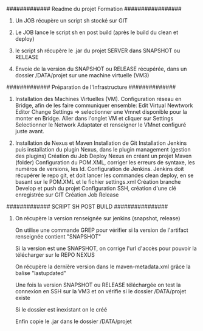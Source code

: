 ############# Readme du projet Formation #################


1.	Un JOB récupère un script sh stocké sur GIT

2.	Le JOB lance le script sh en post build (après le build du clean et deploy)

3.	le script sh récupère le .jar du projet SERVER dans SNAPSHOT ou RELEASE

4.	Envoie de la version du SNAPSHOT ou RELEASE récupérée, dans un dossier /DATA/projet sur une machine virtuelle (VM3)









############# Préparation de l'Infrastructure ##############







1.	Installation des Machines Virtuelles (VM).
	Configuration réseau en Bridge, afin de les faire communiquer ensemble: 
	Edit
	Virtual Newtwork Editor
	Change Settings => selectionner une Vmnet disponible pour la monter en Bridge.
	Aller dans l'onglet VM et cliquer sur Settings
	Selectionner le Network Adaptater et renseigner le VMnet configuré juste avant.






2.	Installation de Nexus et Maven
	Installation de Git
	Installation Jenkins puis installation du plugin Nexus, dans le plugin management (gestion des plugins)
	Création du Job Deploy Nexus en créant un projet Maven (folder)
	Configuration du POM.XML, corriger les erreurs de syntaxe, les numéros de versions, les Id.
	Configuration de Jenkins. Jenkins doit récupérer le repo git, et doit lancer les commandes clean deploy, en se basant sur le POM.XML et le fichier settings.xml
	Création branche Develop et push du projet
	Configuration SSH, création d'une clé enregistrée sur GIT
	Création Job Release









############# SCRIPT SH POST BUILD ################







1.	On récupère la version renseignée sur jenkins (snapshot, release)
	
	On utilise une commande GREP pour vérifier si la version de l'artifact renseignée contient "SNAPSHOT"
	
	Si la version est une SNAPSHOT, on corrige l'url d'accès pour pouvoir la télécharger sur le REPO NEXUS
	
	On récupère la dernière version dans le maven-metadata.xml grâce la balise "lastupdated"
	
	Une fois la version SNAPSHOT ou RELEASE téléchargée on test la connexion en SSH sur la VM3 et on vérifie si le dossier /DATA/projet existe	
	
	Si le dossier est inexistant on le créé
	
	Enfin copie le .jar dans le dossier /DATA/projet